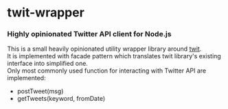 # twit-wrapper

### Highly opinionated Twitter API client for Node.js

This is a small heavily opinionated utility wrapper library around [twit](https://github.com/ttezel/twit).  
It is implemented with facade pattern which translates twit library's existing interface into simplified one.  
Only most commonly used function for interacting with Twitter API are implemented:

- postTweet(msg)
- getTweets(keyword, fromDate)
